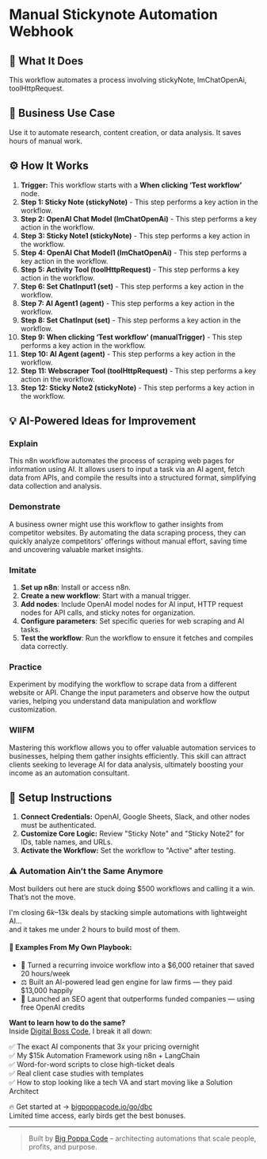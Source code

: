 # Manual Stickynote Automation Webhook

## 🚀 What It Does
This workflow automates a process involving stickyNote, lmChatOpenAi, toolHttpRequest.

## 💼 Business Use Case
Use it to automate research, content creation, or data analysis. It saves hours of manual work.

## ⚙️ How It Works
1.  **Trigger:** This workflow starts with a **When clicking ‘Test workflow’** node.
2. **Step 1: Sticky Note (stickyNote)** - This step performs a key action in the workflow.
3. **Step 2: OpenAI Chat Model (lmChatOpenAi)** - This step performs a key action in the workflow.
4. **Step 3: Sticky Note1 (stickyNote)** - This step performs a key action in the workflow.
5. **Step 4: OpenAI Chat Model1 (lmChatOpenAi)** - This step performs a key action in the workflow.
6. **Step 5: Activity Tool (toolHttpRequest)** - This step performs a key action in the workflow.
7. **Step 6: Set ChatInput1 (set)** - This step performs a key action in the workflow.
8. **Step 7: AI Agent1 (agent)** - This step performs a key action in the workflow.
9. **Step 8: Set ChatInput (set)** - This step performs a key action in the workflow.
10. **Step 9: When clicking ‘Test workflow’ (manualTrigger)** - This step performs a key action in the workflow.
11. **Step 10: AI Agent (agent)** - This step performs a key action in the workflow.
12. **Step 11: Webscraper Tool (toolHttpRequest)** - This step performs a key action in the workflow.
13. **Step 12: Sticky Note2 (stickyNote)** - This step performs a key action in the workflow.

## 💡 AI-Powered Ideas for Improvement
### Explain
This n8n workflow automates the process of scraping web pages for information using AI. It allows users to input a task via an AI agent, fetch data from APIs, and compile the results into a structured format, simplifying data collection and analysis.

### Demonstrate
A business owner might use this workflow to gather insights from competitor websites. By automating the data scraping process, they can quickly analyze competitors' offerings without manual effort, saving time and uncovering valuable market insights.

### Imitate
1. **Set up n8n**: Install or access n8n.
2. **Create a new workflow**: Start with a manual trigger.
3. **Add nodes**: Include OpenAI model nodes for AI input, HTTP request nodes for API calls, and sticky notes for organization.
4. **Configure parameters**: Set specific queries for web scraping and AI tasks.
5. **Test the workflow**: Run the workflow to ensure it fetches and compiles data correctly.

### Practice
Experiment by modifying the workflow to scrape data from a different website or API. Change the input parameters and observe how the output varies, helping you understand data manipulation and workflow customization.

### WIIFM
Mastering this workflow allows you to offer valuable automation services to businesses, helping them gather insights efficiently. This skill can attract clients seeking to leverage AI for data analysis, ultimately boosting your income as an automation consultant.

## 🔧 Setup Instructions
1. **Connect Credentials:** OpenAI, Google Sheets, Slack, and other nodes must be authenticated.
2. **Customize Core Logic:** Review "Sticky Note" and "Sticky Note2" for IDs, table names, and URLs.
3. **Activate the Workflow:** Set the workflow to "Active" after testing.

### ⚠️ Automation Ain’t the Same Anymore

Most builders out here are stuck doing $500 workflows and calling it a win.  
That’s not the move.  

I'm closing $6k–$13k deals by stacking simple automations with lightweight AI...  
and it takes me under 2 hours to build most of them.

#### 🧠 Examples From My Own Playbook:
- 🔁 Turned a recurring invoice workflow into a $6,000 retainer that saved 20 hours/week  
- ⚖️ Built an AI-powered lead gen engine for law firms — they paid $13,000 happily  
- 🚀 Launched an SEO agent that outperforms funded companies — using free OpenAI credits  

**Want to learn how to do the same?**  
Inside [Digital Boss Code](https://bigpoppacode.io/go/dbc), I break it all down:

✅ The exact AI components that 3x your pricing overnight  
✅ My $15k Automation Framework using n8n + LangChain  
✅ Word-for-word scripts to close high-ticket deals  
✅ Real client case studies with templates  
✅ How to stop looking like a tech VA and start moving like a Solution Architect  

🔥 Get started at → [bigpoppacode.io/go/dbc](https://bigpoppacode.io/go/dbc)  
Limited time access, early birds get the best bonuses.

---
> Built by [Big Poppa Code](https://bigpoppacode.io) – architecting automations that scale people, profits, and purpose.
